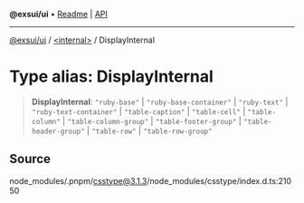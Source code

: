 **@exsui/ui** • [Readme](../../README.md) \| [API](../../globals.md)

***

[@exsui/ui](../../README.md) / [\<internal\>](../README.md) / DisplayInternal

# Type alias: DisplayInternal

> **DisplayInternal**: `"ruby-base"` \| `"ruby-base-container"` \| `"ruby-text"` \| `"ruby-text-container"` \| `"table-caption"` \| `"table-cell"` \| `"table-column"` \| `"table-column-group"` \| `"table-footer-group"` \| `"table-header-group"` \| `"table-row"` \| `"table-row-group"`

## Source

node\_modules/.pnpm/csstype@3.1.3/node\_modules/csstype/index.d.ts:21050
